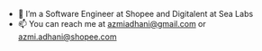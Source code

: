 - 🌱 I’m a Software Engineer at Shopee and Digitalent at Sea Labs
- 📫 You can reach me at azmiadhani@gmail.com or azmi.adhani@shopee.com

<!---
azmiadhani/azmiadhani is a ✨ special ✨ repository because its `README.md` (this file) appears on your GitHub profile.
You can click the Preview link to take a look at your changes.
--->

